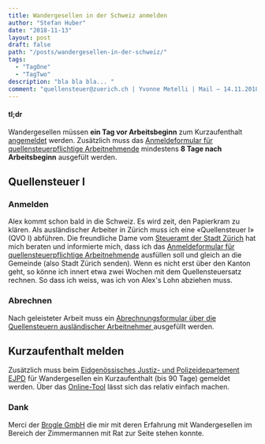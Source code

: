 ```yaml
---
title: Wandergesellen in der Schweiz anmelden
author: "Stefan Huber"
date: "2018-11-13"
layout: post
draft: false
path: "/posts/wandergesellen-in-der-schweiz/"
tags:
  - "TagOne"
  - "TagTwo"
description: "bla bla bla... "
comment: "quellensteuer@zuerich.ch | Yvonne Metelli | Mail – 14.11.2018 Tarifmitteilung Code A0N"
---
```



#### tl;dr
Wandergesellen müssen **ein Tag vor Arbeitsbeginn** zum Kurzaufenthalt [angemeldet](https://meweb.admin.ch/meldeverfahren/) werden. Zusätzlich muss das [Anmeldeformular für quellensteuerpflichtige Arbeitnehmende](https://www.steueramt.zh.ch/internet/finanzdirektion/ksta/de/spezialsteuern/quellensteuer/arbeitnehmende_arbeitgebende/formulare_merkblaetter.html) mindestens **8 Tage nach Arbeitsbeginn** ausgefült werden.

## Quellensteuer I
### Anmelden
Alex kommt schon bald in die Schweiz. Es wird zeit, den Papierkram zu klären. Als ausländischer Arbeiter in Zürich muss ich eine «Quellensteuer I» (QVO I) abführen. Die freundliche Dame vom [Steueramt der Stadt Zürich](https://www.stadt-zuerich.ch/fd/de/index/steuern/kontakt/quellensteuer_i.html) hat mich beraten und informierte mich, dass ich das [Anmeldeformular für quellensteuerpflichtige Arbeitnehmende](https://www.steueramt.zh.ch/internet/finanzdirektion/ksta/de/spezialsteuern/quellensteuer/arbeitnehmende_arbeitgebende/formulare_merkblaetter.html) ausfüllen soll und gleich an die Gemeinde (also Stadt Zürich senden). Wenn es nicht erst über den Kanton geht, so könne ich innert etwa zwei Wochen mit dem Quellensteuersatz rechnen. So dass ich weiss, was ich von Alex's Lohn abziehen muss.

### Abrechnen
Nach geleisteter Arbeit muss ein [Abrechnungsformular über die Quellensteuern ausländischer Arbeitnehmer ](https://www.steueramt.zh.ch/internet/finanzdirektion/ksta/de/spezialsteuern/quellensteuer/arbeitnehmende_arbeitgebende/formulare_merkblaetter.html) ausgefüllt werden.

## Kurzaufenthalt melden
Zusätzlich muss beim [Eidgenössisches Justiz- und Polizeidepartement EJPD](https://www.ejpd.admin.ch/ejpd/de/home.html) für Wandergesellen ein Kurzaufenthalt (bis 90 Tage) gemeldet werden. Über das [Online-Tool](https://meweb.admin.ch/meldeverfahren/) lässt sich das relativ einfach machen.

### Dank
Merci der [Brogle GmbH](https://www.broglegmbh.ch/) die mir mit deren Erfahrung mit Wandergesellen im Bereich der Zimmermannen mit Rat zur Seite stehen konnte.
